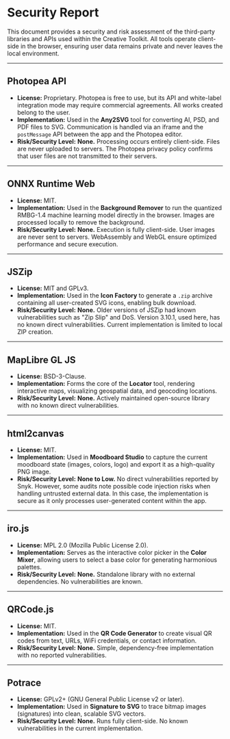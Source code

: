 # Security Report

This document provides a security and risk assessment of the third-party libraries and APIs used within the Creative Toolkit. All tools operate client-side in the browser, ensuring user data remains private and never leaves the local environment.

---

## Photopea API
- **License:** Proprietary. Photopea is free to use, but its API and white-label integration mode may require commercial agreements. All works created belong to the user.  
- **Implementation:** Used in the **Any2SVG** tool for converting AI, PSD, and PDF files to SVG. Communication is handled via an iframe and the `postMessage` API between the app and the Photopea editor.  
- **Risk/Security Level:** **None.** Processing occurs entirely client-side. Files are never uploaded to servers. The Photopea privacy policy confirms that user files are not transmitted to their servers.  

---

## ONNX Runtime Web
- **License:** MIT.  
- **Implementation:** Used in the **Background Remover** to run the quantized RMBG-1.4 machine learning model directly in the browser. Images are processed locally to remove the background.  
- **Risk/Security Level:** **None.** Execution is fully client-side. User images are never sent to servers. WebAssembly and WebGL ensure optimized performance and secure execution.  

---

## JSZip
- **License:** MIT and GPLv3.  
- **Implementation:** Used in the **Icon Factory** to generate a `.zip` archive containing all user-created SVG icons, enabling bulk download.  
- **Risk/Security Level:** **None.** Older versions of JSZip had known vulnerabilities such as "Zip Slip" and DoS. Version 3.10.1, used here, has no known direct vulnerabilities. Current implementation is limited to local ZIP creation.  

---

## MapLibre GL JS
- **License:** BSD-3-Clause.  
- **Implementation:** Forms the core of the **Locator** tool, rendering interactive maps, visualizing geospatial data, and geocoding locations.  
- **Risk/Security Level:** **None.** Actively maintained open-source library with no known direct vulnerabilities.  

---

## html2canvas
- **License:** MIT.  
- **Implementation:** Used in **Moodboard Studio** to capture the current moodboard state (images, colors, logo) and export it as a high-quality PNG image.  
- **Risk/Security Level:** **None to Low.** No direct vulnerabilities reported by Snyk. However, some audits note possible code injection risks when handling untrusted external data. In this case, the implementation is secure as it only processes user-generated content within the app.  

---

## iro.js
- **License:** MPL 2.0 (Mozilla Public License 2.0).  
- **Implementation:** Serves as the interactive color picker in the **Color Mixer**, allowing users to select a base color for generating harmonious palettes.  
- **Risk/Security Level:** **None.** Standalone library with no external dependencies. No vulnerabilities are known.  

---

## QRCode.js
- **License:** MIT.  
- **Implementation:** Used in the **QR Code Generator** to create visual QR codes from text, URLs, WiFi credentials, or contact information.  
- **Risk/Security Level:** **None.** Simple, dependency-free implementation with no reported vulnerabilities.  

---

## Potrace
- **License:** GPLv2+ (GNU General Public License v2 or later).  
- **Implementation:** Used in **Signature to SVG** to trace bitmap images (signatures) into clean, scalable SVG vectors.  
- **Risk/Security Level:** **None.** Runs fully client-side. No known vulnerabilities in the current implementation.  
